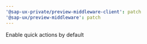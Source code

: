 ```yaml
---
'@sap-ux-private/preview-middleware-client': patch
'@sap-ux/preview-middleware': patch
---
```


Enable quick actions by default
